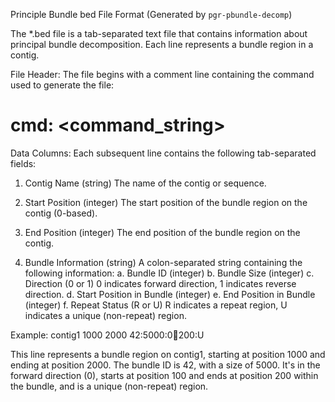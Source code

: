Principle Bundle bed File Format (Generated by `pgr-pbundle-decomp`)

The *.bed file is a tab-separated text file that contains information about principal bundle decomposition. Each line represents a bundle region in a contig.

File Header:
The file begins with a comment line containing the command used to generate the file:
# cmd: <command_string>

Data Columns:
Each subsequent line contains the following tab-separated fields:

1. Contig Name (string)
   The name of the contig or sequence.

2. Start Position (integer)
   The start position of the bundle region on the contig (0-based).

3. End Position (integer)
   The end position of the bundle region on the contig.

4. Bundle Information (string)
   A colon-separated string containing the following information:
   a. Bundle ID (integer)
   b. Bundle Size (integer)
   c. Direction (0 or 1)
      0 indicates forward direction, 1 indicates reverse direction.
   d. Start Position in Bundle (integer)
   e. End Position in Bundle (integer)
   f. Repeat Status (R or U)
      R indicates a repeat region, U indicates a unique (non-repeat) region.

Example:
contig1  1000  2000  42:5000:0:100:200:U

This line represents a bundle region on contig1, starting at position 1000 and ending at position 2000. The bundle ID is 42, with a size of 5000. It's in the forward direction (0), starts at position 100 and ends at position 200 within the bundle, and is a unique (non-repeat) region.
